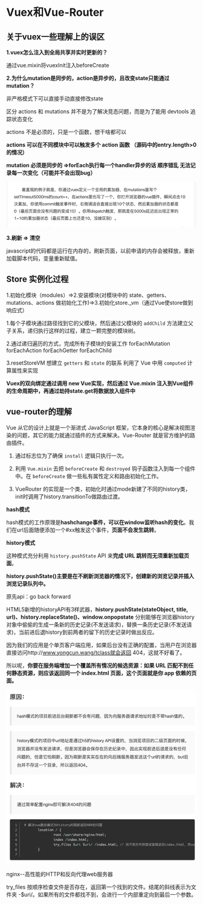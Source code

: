 # Vuex和Vue-Router

## 关于vuex一些理解上的误区

**1.vuex怎么注入到全局共享并实时更新的？**

通过vue.mixin将vuexInit注入beforeCreate

**2.为什么mutation是同步的，action是异步的，且改变state只能通过mutation？**

非严格模式下可以直接手动直接修改state

区分 actions 和 mutations 并不是为了解决竞态问题，而是为了能用 devtools 追踪状态变化

actions 不是必须的，只是一个函数，想干啥都可以

**actions 可以在不同模块中可以触发多个 action 函数 （源码中的entry.length>0的情况）**

**mutation 必须是同步的 =>forEach执行每一个handler异步的话 顺序错乱 无法记录每一次变化（可能并不会出现bug）**

![vuex](../../.vuepress/public/images/vuex.png)

**3.刷新 => 清空**

javascript的代码都是运行在内存的，刷新页面，以前申请的内存会被释放，重新加载脚本代码，变量重新赋值。

## Store 实例化过程

1.初始化模块（modules）=>2.安装模块(对模块中的 state、getters、mutations、actions 做初始化工作)=>3.初始化store._vm（通过Vue使store做到响应式）

1.每个子模块通过路径找到它的父模块，然后通过父模块的 `addChild` 方法建立父子关系，递归执行这样的过程，建立一颗完整的模块树。

2.通过递归遍历的方式，完成所有子模块的安装工作 forEachMutation forEachAction forEachGetter forEachChild

3.resetStoreVM 想建立 `getters` 和 `state` 的联系 利用了 Vue 中用 `computed` 计算属性来实现

**Vuex的双向绑定通过调用 new Vue实现，然后通过 Vue.mixin 注入到Vue组件的生命周期中，再通过劫持state.get将数据放入组件中**

## vue-router的理解

Vue 从它的设计上就是一个渐进式 JavaScript 框架，它本身的核心是解决视图渲染的问题，其它的能力就通过插件的方式来解决。Vue-Router 就是官方维护的路由插件。

1. 通过标志位为了确保 `install` 逻辑只执行一次。

2. 利用 `Vue.mixin` 去把 `beforeCreate` 和 `destroyed` 钩子函数注入到每一个组件中。在 `beforeCreate` 做一些私有属性定义和路由初始化工作。

3. VueRouter 的实现是一个类，初始化时通过mode新建了不同的history类，init时调用了history.transitionTo做路由过渡。

**hash模式**

hash模式的工作原理是**hashchange事件，可以在window监听hash的变化**。我们在url后面随便添加一个#xx触发这个事件，**页面不会发生跳转**。

**history模式**

这种模式充分利用 `history.pushState` API 来**完成 URL 跳转而无须重新加载页面**。

**history.pushState()主要是在不刷新浏览器的情况下，创建新的浏览记录并插入浏览记录队列中。**

原先api：go back forward

HTML5新增的historyAPI有3样武器，**history.pushState(stateObject, title, url)、history.replaceState()、window.onpopstate** 分别能够在浏览器history对象中偷偷的生成一条新的历史记录(不发送请求)，替换一条历史记录(不发送请求)，当前进后退history到前两者的留下的历史记录时做出反应。

因为我们的应用是个单页客户端应用，如果后台没有正确的配置，当用户在浏览器直接访问http://www.yongcun.wang/tclass就会返回 404，这就不好看了。

所以呢，**你要在服务端增加一个覆盖所有情况的候选资源：如果 URL 匹配不到任何静态资源，则应该返回同一个 index.html 页面，这个页面就是你 app 依赖的页面。**

![vue-router](../../.vuepress/public/images/vue-router.png)

nginx--高性能的HTTP和反向代理web服务器

try_files 按顺序检查文件是否存在，返回第一个找到的文件。结尾的斜线表示为文件夹 -$uri/。如果所有的文件都找不到，会进行一个内部重定向到最后一个参数。